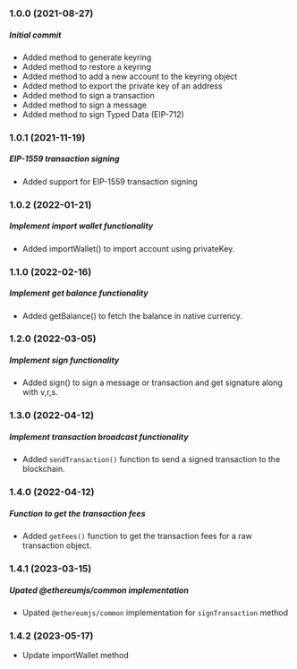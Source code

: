 ### 1.0.0 (2021-08-27)

##### Initial commit

- Added method to generate keyring
- Added method to restore a keyring
- Added method to add a new account to the keyring object
- Added method to export the private key of an address
- Added method to sign a transaction
- Added method to sign a message
- Added method to sign Typed Data (EIP-712)

### 1.0.1 (2021-11-19)

##### EIP-1559 transaction signing

- Added support for EIP-1559 transaction signing

### 1.0.2 (2022-01-21)

##### Implement import wallet functionality

- Added importWallet() to import account using privateKey.

### 1.1.0 (2022-02-16)

##### Implement get balance functionality

- Added getBalance() to fetch the balance in native currency.

### 1.2.0 (2022-03-05)

##### Implement sign functionality

- Added sign() to sign a message or transaction and get signature along with v,r,s.

### 1.3.0 (2022-04-12)

##### Implement transaction broadcast functionality

- Added `sendTransaction()` function to send a signed transaction to the blockchain.

### 1.4.0 (2022-04-12)

##### Function to get the transaction fees

- Added `getFees()` function to get the transaction fees for a raw transaction object.

### 1.4.1 (2023-03-15)

##### Upated @ethereumjs/common implementation 

- Upated `@ethereumjs/common` implementation for `signTransaction` method

### 1.4.2 (2023-05-17)

- Update importWallet method
